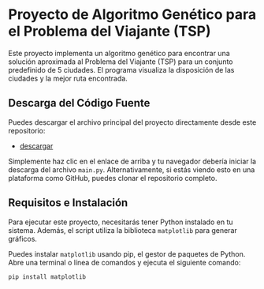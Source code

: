 # Proyecto de Algoritmo Genético para el Problema del Viajante (TSP)

Este proyecto implementa un algoritmo genético para encontrar una solución aproximada al Problema del Viajante (TSP) para un conjunto predefinido de 5 ciudades. El programa visualiza la disposición de las ciudades y la mejor ruta encontrada.

## Descarga del Código Fuente

Puedes descargar el archivo principal del proyecto directamente desde este repositorio:

*   [descargar](https://github.com/JoseCarlos00/sistemas-inteligentes/releases/download/v1.0.0/main.py)

Simplemente haz clic en el enlace de arriba y tu navegador debería iniciar la descarga del archivo `main.py`. Alternativamente, si estás viendo esto en una plataforma como GitHub, puedes clonar el repositorio completo.

## Requisitos e Instalación

Para ejecutar este proyecto, necesitarás tener Python instalado en tu sistema. Además, el script utiliza la biblioteca `matplotlib` para generar gráficos.

Puedes instalar `matplotlib` usando pip, el gestor de paquetes de Python. Abre una terminal o línea de comandos y ejecuta el siguiente comando:

```bash
pip install matplotlib
